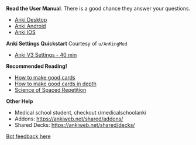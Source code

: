 **Read the User Manual**. There is a good chance they answer your questions. 

* [Anki Desktop](https://docs.ankiweb.net/)
* [Anki Android](https://docs.ankidroid.org/)
* [Anki IOS](https://docs.ankimobile.net/)

**Anki Settings Quickstart** Courtesy of `u/AnKingMed`

* [Anki V3 Settings - 40 min](https://youtu.be/Eo1HbXEiJxo)


**Recommended Reading!**

* [How to make good cards](https://www.supermemo.com/en/archives1990-2015/articles/20rules)
* [How to make good cards in depth](https://andymatuschak.org/prompts/)
* [Science of Spaced Repetition](https://www.gwern.net/Spaced-repetition)

**Other Help**

* Medical school student, checkout r/medicalschoolanki
* Addons: https://ankiweb.net/shared/addons/
* Shared Decks: https://ankiweb.net/shared/decks/

[Bot feedback here](https://github.com/LanguageLatte/public)